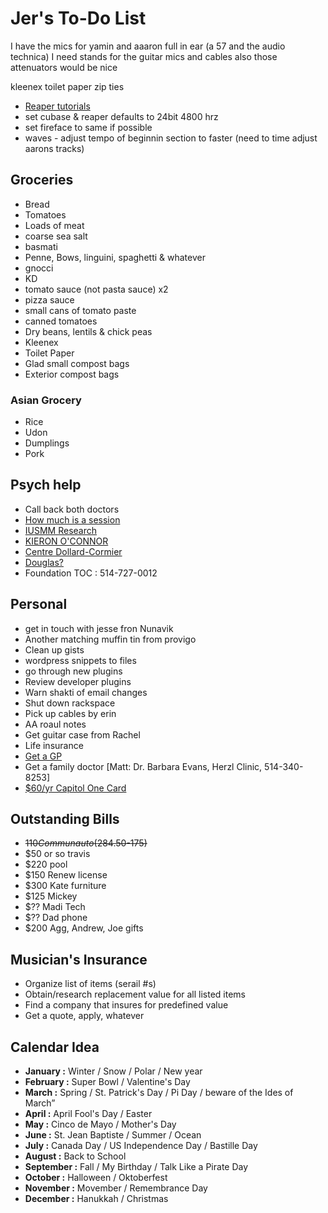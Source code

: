 # Jer's To-Do List

I have the mics for yamin and aaaron full in ear
(a 57 and the audio technica)
I need stands for the guitar mics
and cables
also those attenuators would be nice
 
 kleenex
 toilet paper
 zip ties
 
- [Reaper tutorials](http://www.kennymania.com/reaper-videos/)
- set cubase & reaper defaults to 24bit 4800 hrz
- set fireface to same if possible
- waves - adjust tempo of beginnin section to faster (need to time adjust aarons tracks)

## Groceries

- Bread
- Tomatoes
- Loads of meat
- coarse sea salt
- basmati
- Penne, Bows, linguini, spaghetti & whatever
- gnocci
- KD
- tomato sauce (not pasta sauce) x2
- pizza sauce
- small cans of tomato paste
- canned tomatoes
- Dry beans, lentils & chick peas
- Kleenex
- Toilet Paper
- Glad small compost bags
- Exterior compost bags

### Asian Grocery

- Rice
- Udon
- Dumplings
- Pork

## Psych help

- Call back both doctors
- [How much is a session](http://objectif-couple.com)
- [IUSMM Research](http://www.iusmm.ca/research.html)
- [KIERON O'CONNOR](http://www.iusmm.ca/kieronoconnor.html)
- [Centre Dollard-Cormier](http://dependancemontreal.ca/programmes-et-services/adultes)
- [Douglas?](http://www.douglas.qc.ca/?locale=en)
- Foundation TOC : 514-727-0012

## Personal

- get in touch with jesse fron Nunavik
- Another matching muffin tin from provigo
- Clean up gists
- wordpress snippets to files
- go through new plugins
- Review developer plugins
- Warn shakti of email changes
- Shut down rackspace
- Pick up cables by erin
- AA roaul notes
- Get guitar case from Rachel
- Life insurance
- [Get a GP](http://gamf.gouv.qc.ca/index_en.html)
- Get a family doctor [Matt: Dr. Barbara Evans, Herzl Clinic, 514-340-8253]
- [$60/yr Capitol One Card](http://bit.ly/28Os44b)

## Outstanding Bills

- ~~$110 Communauto ($284.50-175)~~
- $50 or so travis
- $220 pool
- $150 Renew license
- $300 Kate furniture
- $125 Mickey
- $?? Madi Tech
- $?? Dad phone
- $200 Agg, Andrew, Joe gifts

## Musician's Insurance

- Organize list of items (serail #s)
- Obtain/research replacement value for all listed items
- Find a company that insures for predefined value
- Get a quote, apply, whatever

## Calendar Idea

- **January :** Winter / Snow / Polar / New year
- **February :** Super Bowl / Valentine's Day
- **March :** Spring / St. Patrick's Day / Pi Day / beware of the Ides of March”
- **April :** April Fool's Day / Easter
- **May :** Cinco de Mayo / Mother's Day
- **June :** St. Jean Baptiste / Summer / Ocean
- **July :** Canada Day / US Independence Day / Bastille Day
- **August :** Back to School
- **September :** Fall / My Birthday / Talk Like a Pirate Day
- **October :** Halloween / Oktoberfest
- **November :** Movember / Remembrance Day
- **December :** Hanukkah / Christmas
